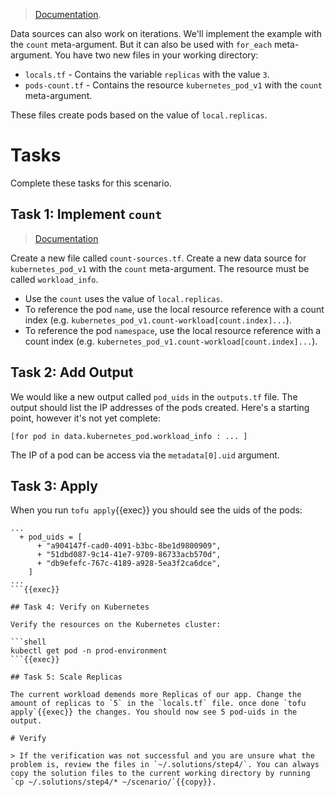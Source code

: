 > [Documentation](https://opentofu.org/docs/language/data-sources/#multiple-resource-instances).

Data sources can also work on iterations. We'll implement the example with the `count` meta-argument. But it can also be used with `for_each` meta-argument. You have two new files in your working directory:

* `locals.tf` - Contains the variable `replicas` with the value `3`.
* `pods-count.tf` - Contains the resource `kubernetes_pod_v1` with the `count` meta-argument.

These files create pods based on the value of `local.replicas`.

# Tasks

Complete these tasks for this scenario. 

## Task 1: Implement `count`

> [Documentation](https://opentofu.org/docs/language/meta-arguments/count/)

Create a new file called `count-sources.tf`. Create a new data source for `kubernetes_pod_v1` with the `count` meta-argument. The resource must be called `workload_info`. 

  * Use the `count` uses the value of `local.replicas`.
  * To reference the pod `name`, use the local resource reference with a count index (e.g. `kubernetes_pod_v1.count-workload[count.index]...`).
  * To reference the pod `namespace`, use the local resource reference with a count index (e.g. `kubernetes_pod_v1.count-workload[count.index]...`).

## Task 2: Add Output

We would like a new output called `pod_uids` in the `outputs.tf` file. The output should list the IP addresses of the pods created. Here's a starting point, however it's not yet complete:

```hcl
[for pod in data.kubernetes_pod.workload_info : ... ]
```

The IP of a pod can be access via the `metadata[0].uid` argument.

## Task 3: Apply

When you run `tofu apply`{{exec}} you should see the uids of the pods:

```shell
...
  + pod_uids = [
      + "a904147f-cad0-4091-b3bc-8be1d9800909",
      + "51dbd087-9c14-41e7-9709-86733acb570d",
      + "db9efefc-767c-4189-a928-5ea3f2ca6dce",
    ]
...
```{{exec}}

## Task 4: Verify on Kubernetes

Verify the resources on the Kubernetes cluster:

```shell
kubectl get pod -n prod-environment
```{{exec}}

## Task 5: Scale Replicas

The current workload demends more Replicas of our app. Change the amount of replicas to `5` in the `locals.tf` file. once done `tofu apply`{{exec}} the changes. You should now see 5 pod-uids in the output.

# Verify

> If the verification was not successful and you are unsure what the problem is, review the files in `~/.solutions/step4/`. You can always copy the solution files to the current working directory by running `cp ~/.solutions/step4/* ~/scenario/`{{copy}}.